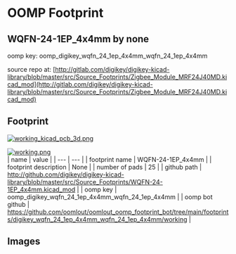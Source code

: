 # OOMP Footprint  
## WQFN-24-1EP_4x4mm  by none  
  
oomp key: oomp_digikey_wqfn_24_1ep_4x4mm_wqfn_24_1ep_4x4mm  
  
source repo at: [http://gitlab.com/digikey/digikey-kicad-library/blob/master/src/Source_Footprints/Zigbee_Module_MRF24J40MD.kicad_mod](http://gitlab.com/digikey/digikey-kicad-library/blob/master/src/Source_Footprints/Zigbee_Module_MRF24J40MD.kicad_mod)  
## Footprint  
  
[![working_kicad_pcb_3d.png](working_kicad_pcb_3d_600.png)](working_kicad_pcb_3d.png)  
  
[![working.png](working_600.png)](working.png)  
| name | value | 
| --- | --- | 
| footprint name | WQFN-24-1EP_4x4mm | 
| footprint description | None | 
| number of pads | 25 | 
| github path | http://github.com/digikey/digikey-kicad-library/blob/master/src/Source_Footprints/WQFN-24-1EP_4x4mm.kicad_mod | 
| oomp key | oomp_digikey_wqfn_24_1ep_4x4mm_wqfn_24_1ep_4x4mm | 
| oomp bot github | https://github.com/oomlout/oomlout_oomp_footprint_bot/tree/main/footprints/digikey_wqfn_24_1ep_4x4mm_wqfn_24_1ep_4x4mm/working | 
## Images  
